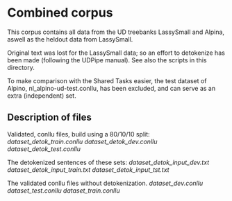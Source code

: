 # Combined corpus

This corpus contains all data from the UD treebanks LassySmall and Alpina, aswell as the heldout data from LassySmall.

Original text was lost for the LassySmall data; so an effort to detokenize has been made (following the UDPipe manual).
See also the scripts in this directory.

To make comparison with the Shared Tasks easier, the test dataset of Alpino, nl\_alpino-ud-test.conllu, has been excluded, and can serve as an extra (independent) set.

## Description of files

Validated, conllu files, build using a 80/10/10 split:
*dataset_detok_train.conllu*
*dataset_detok_dev.conllu*
*dataset_detok_test.conllu*

The detokenized sentences of these sets:
*dataset_detok_input_dev.txt*
*dataset_detok_input_train.txt*
*dataset_detok_input_tst.txt*

The validated conllu files without detokenization.
*dataset_dev.conllu*
*dataset_test.conllu*
*dataset_train.conllu*
